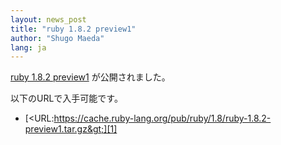 ```yaml
---
layout: news_post
title: "ruby 1.8.2 preview1"
author: "Shugo Maeda"
lang: ja
---
```


[ruby 1.8.2 preview1][1] が公開されました。

以下のURLで入手可能です。

* [&lt;URL:https://cache.ruby-lang.org/pub/ruby/1.8/ruby-1.8.2-preview1.tar.gz&gt;][1]



[1]: https://cache.ruby-lang.org/pub/ruby/1.8/ruby-1.8.2-preview1.tar.gz
